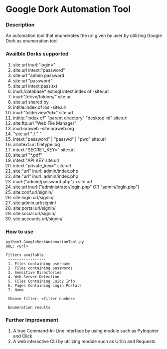 # Google Dork Automation Tool

### Description
An automation tool that enumerates the url given by user by utilizing Google Dork as enumeration tool 

### Availble Dorks supported
1.  site:url inurl:"login=" 
2.  site:url intext:"password"
3.  site:url "admin password
4.  site:url "password"
5.  site:url intext:pass.txt 
6.  inurl:/database* ext:sql intext:index of -site:url
7.  inurl:"/drive/folders/" site:ur
8.  site:url shared by
9.  intitle:index.of ios -site:url
10. inurl:"folderview?id=" site:url 
11. intitle:"index of" "parent directory" "desktop ini" site:url
12. site:ftp.url "Web File Manager" 
13. inurl:oraweb -site:oraweb.org 
14. "site:url " / " "
15. intext:"password" | "passwd" | "pwd" site:url
16. allintext:url filetype:log
17. intext:"SECRET_KEY=" site:url
18. site:url "*.pdf"
19. intext:"API KEY site:url
20. intext:"private_key=" site:url
21. site:"url" inurl: admin/index.php
22. site:"url" inurl: admin/index.php
23. inurl:("admin/password.php") +site:url 
24. site:url inurl:("administrator/login.php" OR "admin/login.php")
25. site:conf.url/signin/
26. site:login.url/signin/
27. site:admin.url/signin/
28. site:portal.url/signin/
29. site:social.url/signin/
30. site:accounts.url/signin/

### How to use
```
python3 GoogleDorkAutomationTool.py
URL: <url>

Filters available
 -----------------
 1. Files containing username     
 2. Files containing passwords    
 3. Sensitive Directories
 4. Web Server Detection
 5. Files Containing Juicy Info   
 6. Pages Containing Login Portals
 7. None

 Choose filter: <filter number>

 Enumeration results 
```
### Further Improvement 
1. A true Command-In-Line interface by using module such as PyInquirer and Click 
2. A web interactive CLI by utilizing module such as Urllib and Requests